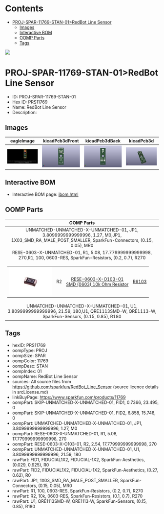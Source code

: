 



Contents
========

* [PROJ-SPAR-11769-STAN-01>RedBot Line Sensor](#proj-spar-11769-stan-01redbot-line-sensor)
	* [Images](#images)
	* [Interactive BOM](#interactive-bom)
	* [OOMP Parts](#oomp-parts)
	* [Tags](#tags)
  
![][im]
# PROJ-SPAR-11769-STAN-01>RedBot Line Sensor

- ID: PROJ-SPAR-11769-STAN-01
- Hex ID: PRS11769
- Name: RedBot Line Sensor
- Description: 

## Images
  
  

|eagleImage|kicadPcb3dFront|kicadPcb3dBack|kicadPcb3d|
| :---: | :---: | :---: | :---: |
|[![eagleImage](eagleImage_140.png)](eagleImage_600.png)|[![kicadPcb3dFront](kicadPcb3dFront_140.png)](kicadPcb3dFront_600.png)|[![kicadPcb3dBack](kicadPcb3dBack_140.png)](kicadPcb3dBack_600.png)|[![kicadPcb3d](kicadPcb3d_140.png)](kicadPcb3d_600.png)|

## Interactive BOM

- Interactive BOM page: [ibom.html](kicad/bom/ibom.html)

## OOMP Parts
  

|OOMP Parts|
| :---: |
|UNMATCHED-UNMATCHED-X-UNMATCHED-01, JP1, 3.8099999999999996, 1.27, M0,JP1, 1X03_SMD_RA_MALE_POST_SMALLER, SparkFun-Connectors, (0.15, 0.05), MR0|
|RESE-0603-X-UNMATCHED-01, R1, 5.08, 17.779999999999998, 270,R1, 100, 0603-RES, SparkFun-Resistors, (0.2, 0.7), R270|
|<table><tr><td>![RESE-0603-X-O103-01](https://raw.githubusercontent.com/oomlout/oomlout_OOMP_parts/main/RESE-0603-X-O103-01/image_140.jpg)</td><td> R2</td><td>[RESE-0603-X-O103-01<br>SMD (0603) 10k Ohm Resistor](https://github.com/oomlout/oomlout_OOMP_parts/tree/main/RESE-0603-X-O103-01/)</td><td>[R6103](https://github.com/oomlout/oomlout_OOMP_parts/tree/main/RESE-0603-X-O103-01/)</td></tr></table>|
|UNMATCHED-UNMATCHED-X-UNMATCHED-01, U1, 3.8099999999999996, 21.59, 180,U1, QRE1113SMD-W, QRE1113-W, SparkFun-Sensors, (0.15, 0.85), R180|

## Tags

- hexID: PRS11769
- oompType: PROJ
- oompSize: SPAR
- oompColor: 11769
- oompDesc: STAN
- oompIndex: 01
- oompName: RedBot Line Sensor
- sources: All source files from https://github.com/sparkfun/RedBot_Line_Sensor (source licence details in srcLicense.md)
- linkBuyPage: https://www.sparkfun.com/products/11769
- oompPart: SKIP-UNMATCHED-X-UNMATCHED-01, FID1, 0.7366, 23.495, 0
- oompPart: SKIP-UNMATCHED-X-UNMATCHED-01, FID2, 6.858, 15.748, 0
- oompPart: UNMATCHED-UNMATCHED-X-UNMATCHED-01, JP1, 3.8099999999999996, 1.27, M0
- oompPart: RESE-0603-X-UNMATCHED-01, R1, 5.08, 17.779999999999998, 270
- oompPart: RESE-0603-X-O103-01, R2, 2.54, 17.779999999999998, 270
- oompPart: UNMATCHED-UNMATCHED-X-UNMATCHED-01, U1, 3.8099999999999996, 21.59, 180
- rawPart: FID1, FIDUCIAL1X2, FIDUCIAL-1X2, SparkFun-Aesthetics, (0.029, 0.925), R0
- rawPart: FID2, FIDUCIAL1X2, FIDUCIAL-1X2, SparkFun-Aesthetics, (0.27, 0.62), R0
- rawPart: JP1, 1X03_SMD_RA_MALE_POST_SMALLER, SparkFun-Connectors, (0.15, 0.05), MR0
- rawPart: R1, 100, 0603-RES, SparkFun-Resistors, (0.2, 0.7), R270
- rawPart: R2, 10k, 0603-RES, SparkFun-Resistors, (0.1, 0.7), R270
- rawPart: U1, QRE1113SMD-W, QRE1113-W, SparkFun-Sensors, (0.15, 0.85), R180



[im]: kicadPcb3d_450.png
